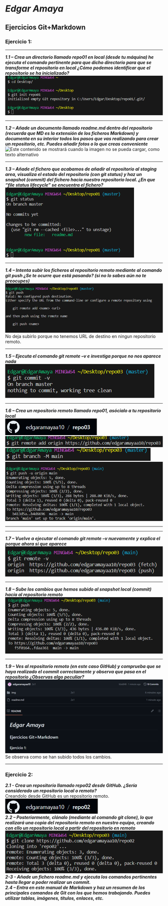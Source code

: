 # *Edgar Amaya*
## **Ejercicios Git+Markdown**
### Ejercicio 1:
***
***1.1 – Crea un directorio llamado repo01 en local (desde tu máquina) he ejecuta el comando pertinente para que dicho directorio para que se transforme el repositorio en local ¿Cómo podemos identificar que el repositorio se ha inicializado?***    
![Este contenido se mostrará cuando la imagen no se pueda cargar, como texto alternativo](/img/git%20init.png "Primer Paso")
***
***1.2 – Añade un documento llamado readme.md dentro del repositorio (recuerda que MD es la extensión de los ficheros Markdown) y documenta en su interior todos los pasos que vas realizando para crear un repositorio, etc. Puedes añadir fotos o lo que creas conveniente***  
![Este contenido se mostrará cuando la imagen no se pueda cargar, como texto alternativo](/img/añade%20readme.png)
***
***1.3 – Añade el fichero que acabamos de añadir al repositorio al staging area, visualiza el estado del repositorio (con git status) y haz un snapshot (commit) del fichero hacía nuestro repositorio local. ¿En que “file status lifecycle” se encuentra el fichero?***  
![Este contenido se mostrará cuando la imagen no se pueda cargar, como texto alternativo](/img/git%20status.png "Tercer paso")
***
***1.4 – Intenta subir los ficheros al repositorio remoto mediante al comando git push ¿Se te ocurre que está pasando? (si no lo sabes aún no te preocupes)***  
![Este contenido se mostrará cuando la imagen no se pueda cargar, como texto alternativo](/img/git%20push.png "Cuarto paso")  
No deja subirlo porque no tenemos URL de destino en ningun repositorio remoto.
***
***1.5 – Ejecuta el comando git remote –v e investiga porque no nos aparece nada***  
![Este contenido se mostrará cuando la imagen no se pueda cargar, como texto alternativo](/img/git%20commit%20-v.png "Quinto paso")
***
***1.6 – Crea un repositorio remoto llamado repo01, asócialo a tu repositorio local***  
![Este contenido se mostrará cuando la imagen no se pueda cargar, como texto alternativo](/img/repositorio%20remoto.png "Sexto paso")
![Este contenido se mostrará cuando la imagen no se pueda cargar, como texto alternativo](/img/git%20remote%20add%20origin.png "Sexto paso")  
![Este contenido se mostrará cuando la imagen no se pueda cargar, como texto alternativo](/img/git%20branch.png "Sexto paso")  
![Este contenido se mostrará cuando la imagen no se pueda cargar, como texto alternativo](/img/git%20push%20-u.png "Sexto paso")
***
***
***1.7 – Vuelve a ejecutar el comando git remote –v nuevamente y explica el porque ahora si que aparece***  
![Este contenido se mostrará cuando la imagen no se pueda cargar, como texto alternativo](/img/git%20remote%20-v.png "Septimo paso")
***
***1.8 – Sube los cambios que hemos subido al snapshot local (commit) hacía al repositorio remoto***  
![Este contenido se mostrará cuando la imagen no se pueda cargar, como texto alternativo](/img/git%20push%20final.png "Octavo paso")
***
***1.9 – Ves al repositorio remoto (en este caso GitHub) y comprueba que se haya realizado el commit correctamente y observa que pasa en el repositorio ¿Observas algo peculiar?***  
![Este contenido se mostrará cuando la imagen no se pueda cargar, como texto alternativo](/img/1.9.png "Noveno paso")
Se observa como se han subido todos los cambios.
***
### Ejercicio 2:
***2.1 - Crea un repositorio llamado repo02 desde GitHub. ¿Sería considerado un repositorio
local o remoto?***   
Creandolo desde GitHub es un repositorio remoto.  
![Este contenido se mostrará cuando la imagen no se pueda cargar, como texto alternativo](/img%20ej2/repo02%20github.png "Primer paso")   
 ***2.2 – Posteriormente, clónalo (mediante al comando git clone), lo que realizará una copia del repositorio remoto en nuestro equipo, creando con ello un repositorio local a partir del repositorio en remoto***  
 ![Este contenido se mostrará cuando la imagen no se pueda cargar, como texto alternativo](/img%20ej2/git%20clone.png "Segundo paso")     
 ***2-3 - Añade un fichero readme.md y ejecuta los comandos pertinentes hasta llegar a poder
realizar un commit.***    
 ***2.4 – Entra en este manual de Markdown y haz un resumen de los principales comandos de
Git con los que hemos trabajando. Puedes utilizar tablas, imágenes, títulos, enlaces, etc.***  


